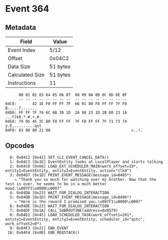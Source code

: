 # Event 364

## Metadata

| Field           | Value    |
|-----------------|----------|
| Event Index     | 5/12     |
| Offset          | 0x04C2   |
| Data Size       | 51 bytes |
| Calculated Size | 51 bytes |
| Instructions    | 11       |

```
      00 01 02 03 04 05 06 07  08 09 0A 0B 0C 0D 0E 0F
      -- -- -- -- -- -- -- --  -- -- -- -- -- -- -- --
04C0:       42 1E F0 FF FF 7F  66 01 80 F8 FF FF 7F F8    B.....f.......
04D0: FF FF 7F 74 6C 6B 30 1D  2A 80 23 1D 2B 80 23 1A  ...tlk0.*.#.+.#.
04E0: 79 05 45 2C 80 F8 FF FF  7F F8 FF FF 7F 71 73 74  y.E,.........qst
04F0: 63 00 80 21 00                                    c..!.           
```

## Opcodes

```
  0: 0x04C2 [0x42] SET_CLI_EVENT_CANCEL_DATA()
  1: 0x04C3 [0x1E] EventEntity looks at LocalPlayer and starts talking
  2: 0x04C8 [0x66] LOAD_EXT_SCHEDULER_MAIN(work_offset=19*, entity1=EventEntity, entity2=EventEntity, action="tlk0")
  3: 0x04D7 [0x1D] PRINT_EVENT_MESSAGE(message_id=8485*)
    → "Thank you so much for watching over my brother. Now that the test is over, he seems to be in a much better mood.\u007F1\u0000\u0007"
  4: 0x04DA [0x23] WAIT_FOR_DIALOG_INTERACTION
  5: 0x04DB [0x1D] PRINT_EVENT_MESSAGE(message_id=8486*)
    → "Here is the reward I promised you.\u007F1\u0000\u0007"
  6: 0x04DE [0x23] WAIT_FOR_DIALOG_INTERACTION
  7: 0x04DF [0x1A] CALL_SUBROUTINE(address=0x0579)
  8: 0x04E2 [0x45] LOAD_SCHEDULED_TASK(work_offset1=201*, entity1=EventEntity, entity2=EventEntity, scheduler_id="qstc", work_offset2=0*)
  9: 0x04F3 [0x21] END_EVENT
 10: 0x04F4 [0x00] END_REQSTACK()
```
